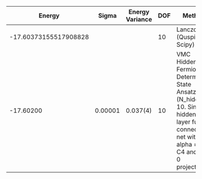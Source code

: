 |       Energy          |  Sigma          | Energy Variance  | DOF |Method                                                          | Data repository                |
| ----------------------| --------------- | -----------------| ------- |------------------------------------------------------------|------------------------------- |
| -17.60373155517908828 |                 |                  |   10    | Lanczos (Quspin + Scipy)                                   | https://weinbe58.github.io/QuSpin/ |
|      -17.60200        |   0.00001      |     0.037(4)     |  10     | VMC Hidden Fermion Determinant State Ansatz (N_hidden = 10. Single hidden layer fully connected net with alpha = 64). C4 and K = 0 projections| |